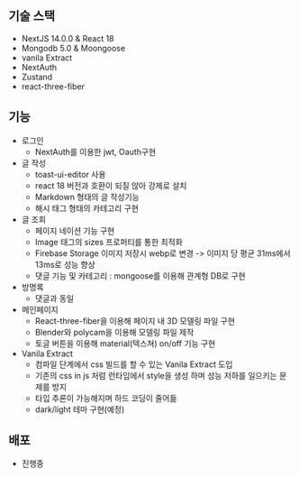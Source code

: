 ## 기술 스택
- NextJS 14.0.0 & React 18
- Mongodb 5.0 & Moongoose
- vanila Extract
- NextAuth
- Zustand
- react-three-fiber

## 기능
- 로그인
  - NextAuth를 이용한 jwt, Oauth구현
- 글 작성
  - toast-ui-editor 사용
  - react 18 버전과 호환이 되질 않아 강제로 설치
  - Markdown 형태의 글 작성기능
  - 해시 태그 형태의 카테고리 구현
- 글 조회
  - 페이지 네이션 기능 구현
  - Image 태그의 sizes 프로퍼티를 통한 최적화
  - Firebase Storage 이미지 저장시 webp로 변경 -> 이미지 당 평균 31ms에서 13ms로 성능 향상
  - 댓글 기능 및 카테고리 : mongoose를 이용해 관계형 DB로 구현
- 방명록
  - 댓글과 동일
- 메인페이지
  - React-three-fiber을 이용해 페이지 내 3D 모델링 파일 구현
  - Blender와 polycam을 이용해 모델링 파일 제작
  - 토글 버튼을 이용해 material(텍스쳐) on/off 기능 구현
- Vanila Extract
  - 컴파일 단계에서 css 빌드를 할 수 있는 Vanila Extract 도입
  - 기존의 css in js 처럼 런타임에서 style을 생성 하며 성능 저하를 일으키는 문제를 방지
  - 타입 추론이 가능해지며 하드 코딩이 줄어듦
  - dark/light 테마 구현(예정)
 
## 배포
- 진행중
